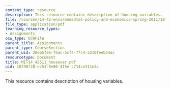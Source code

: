 ```yaml
---
content_type: resource
description: This resource contains description of housing variables.
file: /courses/14-42-environmental-policy-and-economics-spring-2011/18f90f28ec518e86415ec714ce311e3c_MIT14_42S11_housevar.pdf
file_type: application/pdf
learning_resource_types:
- Assignments
ocw_type: OCWFile
parent_title: Assignments
parent_type: CourseSection
parent_uid: 20ea5fe6-f6ac-5cf4-7fc4-3210feeb54ac
resourcetype: Document
title: MIT14_42S11_housevar.pdf
uid: 18f90f28-ec51-8e86-415e-c714ce311e3c
---
```

This resource contains description of housing variables.

